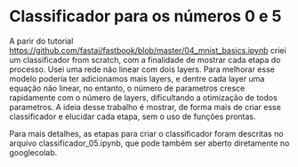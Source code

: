 # Classificador para os números 0 e 5

A parir do tutorial https://github.com/fastai/fastbook/blob/master/04_mnist_basics.ipynb criei um classificador from scratch, com a finalidade de mostrar cada etapa do processo. Usei uma rede não linear com dois layers. Para melhorar esse modelo poderia ter adicionamos mais layers, e dentre cada layer uma equação não linear, no entanto, o número de parametros cresce rapidamente com o número de layers, dificultando a otimização de todos parametros. A ideia desse trabalho é mostrar, de forma mais de criar esse classificador e elucidar cada etapa, sem o uso de funções prontas.

Para mais detalhes, as etapas para criar o classificador foram descritas no arquivo classificador_05.ipynb, que pode também ser aberto diretamente no googlecolab. 
